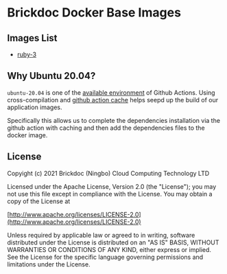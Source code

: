 # Brickdoc Docker Base Images

## Images List

- [ruby-3](ruby-3/Dockerfile)

## Why Ubuntu 20.04?

`ubuntu-20.04` is one of the [available environment](https://github.com/actions/virtual-environments#available-environments) of Github Actions. Using cross-compilation and [github action cache](https://docs.github.com/en/actions/guides/caching-dependencies-to-speed-up-workflows) helps seepd up the build of our application images.

Specifically this allows us to complete the dependencies installation via the github action with caching and then add the dependencies files to the docker image.

## License

Copyight (c) 2021 Brickdoc (Ningbo) Cloud Computing Technology LTD

Licensed under the Apache License, Version 2.0 (the "License");
you may not use this file except in compliance with the License.
You may obtain a copy of the License at

[http://www.apache.org/licenses/LICENSE-2.0](http://www.apache.org/licenses/LICENSE-2.0)

Unless required by applicable law or agreed to in writing, software
distributed under the License is distributed on an "AS IS" BASIS,
WITHOUT WARRANTIES OR CONDITIONS OF ANY KIND, either express or implied.
See the License for the specific language governing permissions and
limitations under the License.
